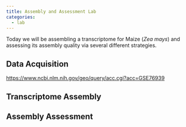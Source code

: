 ```yaml
---
title: Assembly and Assessment Lab
categories:
  - lab
---
```


Today we will be assembling a transcriptome for Maize (*Zea mays*) and assessing its assembly quality via several different strategies. 

## Data Acquisition

https://www.ncbi.nlm.nih.gov/geo/query/acc.cgi?acc=GSE76939

## Transcriptome Assembly


## Assembly Assessment

